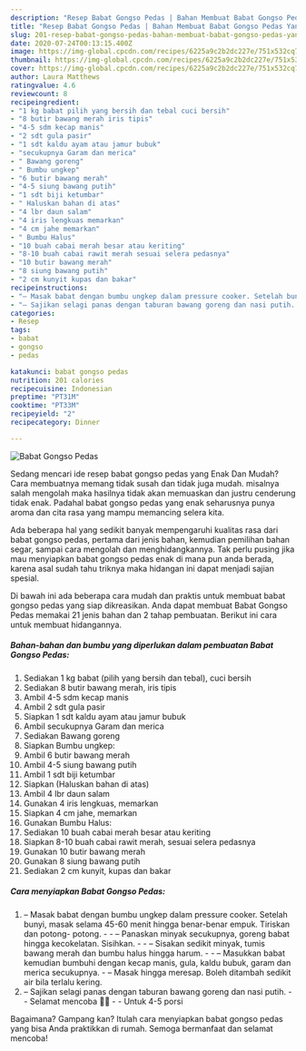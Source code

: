 ```yaml
---
description: "Resep Babat Gongso Pedas | Bahan Membuat Babat Gongso Pedas Yang Mudah Dan Praktis"
title: "Resep Babat Gongso Pedas | Bahan Membuat Babat Gongso Pedas Yang Mudah Dan Praktis"
slug: 201-resep-babat-gongso-pedas-bahan-membuat-babat-gongso-pedas-yang-mudah-dan-praktis
date: 2020-07-24T00:13:15.400Z
image: https://img-global.cpcdn.com/recipes/6225a9c2b2dc227e/751x532cq70/babat-gongso-pedas-foto-resep-utama.jpg
thumbnail: https://img-global.cpcdn.com/recipes/6225a9c2b2dc227e/751x532cq70/babat-gongso-pedas-foto-resep-utama.jpg
cover: https://img-global.cpcdn.com/recipes/6225a9c2b2dc227e/751x532cq70/babat-gongso-pedas-foto-resep-utama.jpg
author: Laura Matthews
ratingvalue: 4.6
reviewcount: 8
recipeingredient:
- "1 kg babat pilih yang bersih dan tebal cuci bersih"
- "8 butir bawang merah iris tipis"
- "4-5 sdm kecap manis"
- "2 sdt gula pasir"
- "1 sdt kaldu ayam atau jamur bubuk"
- "secukupnya Garam dan merica"
- " Bawang goreng"
- " Bumbu ungkep"
- "6 butir bawang merah"
- "4-5 siung bawang putih"
- "1 sdt biji ketumbar"
- " Haluskan bahan di atas"
- "4 lbr daun salam"
- "4 iris lengkuas memarkan"
- "4 cm jahe memarkan"
- " Bumbu Halus"
- "10 buah cabai merah besar atau keriting"
- "8-10 buah cabai rawit merah sesuai selera pedasnya"
- "10 butir bawang merah"
- "8 siung bawang putih"
- "2 cm kunyit kupas dan bakar"
recipeinstructions:
- "– Masak babat dengan bumbu ungkep dalam pressure cooker. Setelah bunyi, masak selama 45-60 menit hingga benar-benar empuk. Tiriskan dan potong- potong.  – Panaskan minyak secukupnya, goreng babat hingga kecokelatan. Sisihkan.  – Sisakan sedikit minyak, tumis bawang merah dan bumbu halus hingga harum.  – Masukkan babat kemudian bumbuhi dengan kecap manis, gula, kaldu bubuk, garam dan merica secukupnya. – Masak hingga meresap. Boleh ditambah sedikit air bila terlalu kering."
- "– Sajikan selagi panas dengan taburan bawang goreng dan nasi putih.  Selamat mencoba 🙏🏻  Untuk 4-5 porsi"
categories:
- Resep
tags:
- babat
- gongso
- pedas

katakunci: babat gongso pedas 
nutrition: 201 calories
recipecuisine: Indonesian
preptime: "PT31M"
cooktime: "PT33M"
recipeyield: "2"
recipecategory: Dinner

---
```



![Babat Gongso Pedas](https://img-global.cpcdn.com/recipes/6225a9c2b2dc227e/751x532cq70/babat-gongso-pedas-foto-resep-utama.jpg)

Sedang mencari ide resep babat gongso pedas yang Enak Dan Mudah? Cara membuatnya memang tidak susah dan tidak juga mudah. misalnya salah mengolah maka hasilnya tidak akan memuaskan dan justru cenderung tidak enak. Padahal babat gongso pedas yang enak seharusnya punya aroma dan cita rasa yang mampu memancing selera kita.

Ada beberapa hal yang sedikit banyak mempengaruhi kualitas rasa dari babat gongso pedas, pertama dari jenis bahan, kemudian pemilihan bahan segar, sampai cara mengolah dan menghidangkannya. Tak perlu pusing jika mau menyiapkan babat gongso pedas enak di mana pun anda berada, karena asal sudah tahu triknya maka hidangan ini dapat menjadi sajian spesial.




Di bawah ini ada beberapa cara mudah dan praktis untuk membuat babat gongso pedas yang siap dikreasikan. Anda dapat membuat Babat Gongso Pedas memakai 21 jenis bahan dan 2 tahap pembuatan. Berikut ini cara untuk membuat hidangannya.

<!--inarticleads1-->

##### Bahan-bahan dan bumbu yang diperlukan dalam pembuatan Babat Gongso Pedas:

1. Sediakan 1 kg babat (pilih yang bersih dan tebal), cuci bersih
1. Sediakan 8 butir bawang merah, iris tipis
1. Ambil 4-5 sdm kecap manis
1. Ambil 2 sdt gula pasir
1. Siapkan 1 sdt kaldu ayam atau jamur bubuk
1. Ambil secukupnya Garam dan merica
1. Sediakan  Bawang goreng
1. Siapkan  Bumbu ungkep:
1. Ambil 6 butir bawang merah
1. Ambil 4-5 siung bawang putih
1. Ambil 1 sdt biji ketumbar
1. Siapkan  (Haluskan bahan di atas)
1. Ambil 4 lbr daun salam
1. Gunakan 4 iris lengkuas, memarkan
1. Siapkan 4 cm jahe, memarkan
1. Gunakan  Bumbu Halus:
1. Sediakan 10 buah cabai merah besar atau keriting
1. Siapkan 8-10 buah cabai rawit merah, sesuai selera pedasnya
1. Gunakan 10 butir bawang merah
1. Gunakan 8 siung bawang putih
1. Sediakan 2 cm kunyit, kupas dan bakar




<!--inarticleads2-->

##### Cara menyiapkan Babat Gongso Pedas:

1. – Masak babat dengan bumbu ungkep dalam pressure cooker. Setelah bunyi, masak selama 45-60 menit hingga benar-benar empuk. Tiriskan dan potong- potong. -  - – Panaskan minyak secukupnya, goreng babat hingga kecokelatan. Sisihkan. -  - – Sisakan sedikit minyak, tumis bawang merah dan bumbu halus hingga harum. -  - – Masukkan babat kemudian bumbuhi dengan kecap manis, gula, kaldu bubuk, garam dan merica secukupnya. - – Masak hingga meresap. Boleh ditambah sedikit air bila terlalu kering.
1. – Sajikan selagi panas dengan taburan bawang goreng dan nasi putih. -  - Selamat mencoba 🙏🏻 -  - Untuk 4-5 porsi




Bagaimana? Gampang kan? Itulah cara menyiapkan babat gongso pedas yang bisa Anda praktikkan di rumah. Semoga bermanfaat dan selamat mencoba!
